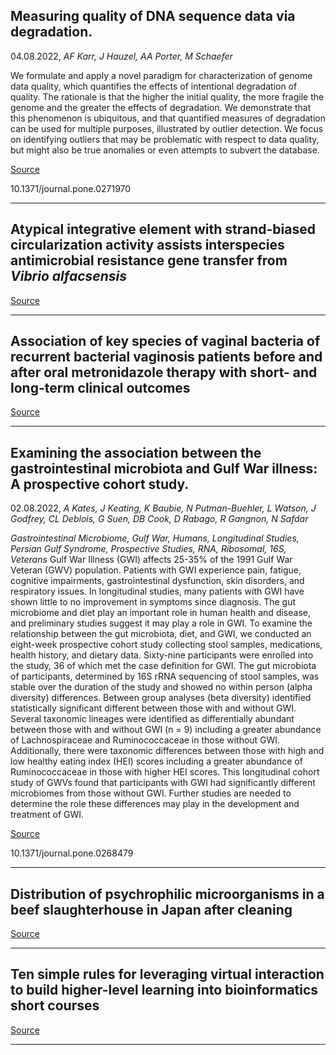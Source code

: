 ## Measuring quality of DNA sequence data via degradation.
 04.08.2022, _AF Karr, J Hauzel, AA Porter, M Schaefer_


We formulate and apply a novel paradigm for characterization of genome data quality, which quantifies the effects of intentional degradation of quality. The rationale is that the higher the initial quality, the more fragile the genome and the greater the effects of degradation. We demonstrate that this phenomenon is ubiquitous, and that quantified measures of degradation can be used for multiple purposes, illustrated by outlier detection. We focus on identifying outliers that may be problematic with respect to data quality, but might also be true anomalies or even attempts to subvert the database.

[Source](https://journals.plos.org/plosone/article?id=10.1371/journal.pone.0271970)

10.1371/journal.pone.0271970

---

## Atypical integrative element with strand-biased circularization activity assists interspecies antimicrobial resistance gene transfer from <em>Vibrio alfacsensis</em>

[Source](https://journals.plos.org/plosone/article?id=10.1371/journal.pone.0271627)

---

## Association of key species of vaginal bacteria of recurrent bacterial vaginosis patients before and after oral metronidazole therapy with short- and long-term clinical outcomes

[Source](https://journals.plos.org/plosone/article?id=10.1371/journal.pone.0272012)

---

## Examining the association between the gastrointestinal microbiota and Gulf War illness: A prospective cohort study.
 02.08.2022, _A Kates, J Keating, K Baubie, N Putman-Buehler, L Watson, J Godfrey, CL Deblois, G Suen, DB Cook, D Rabago, R Gangnon, N Safdar_


_Gastrointestinal Microbiome, Gulf War, Humans, Longitudinal Studies, Persian Gulf Syndrome, Prospective Studies, RNA, Ribosomal, 16S, Veterans_
Gulf War Illness (GWI) affects 25-35% of the 1991 Gulf War Veteran (GWV) population. Patients with GWI experience pain, fatigue, cognitive impairments, gastrointestinal dysfunction, skin disorders, and respiratory issues. In longitudinal studies, many patients with GWI have shown little to no improvement in symptoms since diagnosis. The gut microbiome and diet play an important role in human health and disease, and preliminary studies suggest it may play a role in GWI. To examine the relationship between the gut microbiota, diet, and GWI, we conducted an eight-week prospective cohort study collecting stool samples, medications, health history, and dietary data. Sixty-nine participants were enrolled into the study, 36 of which met the case definition for GWI. The gut microbiota of participants, determined by 16S rRNA sequencing of stool samples, was stable over the duration of the study and showed no within person (alpha diversity) differences. Between group analyses (beta diversity) identified statistically significant different between those with and without GWI. Several taxonomic lineages were identified as differentially abundant between those with and without GWI (n = 9) including a greater abundance of Lachnospiraceae and Ruminococcaceae in those without GWI. Additionally, there were taxonomic differences between those with high and low healthy eating index (HEI) scores including a greater abundance of Ruminococcaceae in those with higher HEI scores. This longitudinal cohort study of GWVs found that participants with GWI had significantly different microbiomes from those without GWI. Further studies are needed to determine the role these differences may play in the development and treatment of GWI.

[Source](https://journals.plos.org/plosone/article?id=10.1371/journal.pone.0268479)

10.1371/journal.pone.0268479

---

## Distribution of psychrophilic microorganisms in a beef slaughterhouse in Japan after cleaning

[Source](https://journals.plos.org/plosone/article?id=10.1371/journal.pone.0268411)

---

## Ten simple rules for leveraging virtual interaction to build higher-level learning into bioinformatics short courses

[Source](https://journals.plos.org/ploscompbiol/article?id=10.1371/journal.pcbi.1010220)

---

